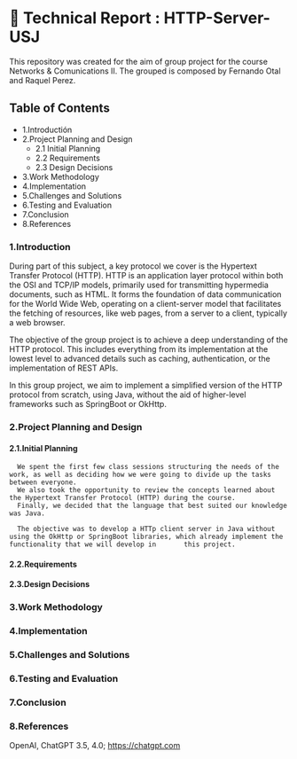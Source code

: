 # 📝 Technical Report : HTTP-Server-USJ
This repository was created for the aim of group project for the course Networks & Comunications II.
The grouped is composed by Fernando Otal and Raquel Perez.

## Table of Contents
   - 1.Introductión
   - 2.Project Planning and Design
     - 2.1 Initial Planning
     - 2.2 Requirements
     - 2.3 Design Decisions
   - 3.Work Methodology
   - 4.Implementation
   - 5.Challenges and Solutions
   - 6.Testing and Evaluation 
   - 7.Conclusion 
   - 8.References

### 1.Introduction

During part of this subject, a key protocol we cover is the Hypertext Transfer Protocol (HTTP). HTTP is an application layer protocol within both the OSI and TCP/IP models, primarily used for transmitting hypermedia documents, such as HTML. It forms the foundation of data communication for the World Wide Web, operating on a client-server model that facilitates the fetching of resources, like web pages, from a server to a client, typically a web browser.

The objective of the group project is to achieve a deep understanding of the HTTP protocol. This includes everything from its implementation at the lowest level to advanced details such as caching, authentication, or the implementation of REST APIs.

In this group project, we aim to implement a simplified version of the HTTP protocol from scratch, using Java, without the aid of higher-level frameworks such as SpringBoot or OkHttp.

### 2.Project Planning and Design
  #### 2.1.Initial Planning
      We spent the first few class sessions structuring the needs of the work, as well as deciding how we were going to divide up the tasks between everyone.
      We also took the opportunity to review the concepts learned about the Hypertext Transfer Protocol (HTTP) during the course.
      Finally, we decided that the language that best suited our knowledge was Java.

      The objective was to develop a HTTp client server in Java without using the OkHttp or SpringBoot libraries, which already implement the functionality that we will develop in       this project.

  #### 2.2.Requirements
   
  
  #### 2.3.Design Decisions

### 3.Work Methodology

### 4.Implementation

### 5.Challenges and Solutions

### 6.Testing and Evaluation

### 7.Conclusion

### 8.References
  OpenAI, ChatGPT 3.5, 4.0; https://chatgpt.com

